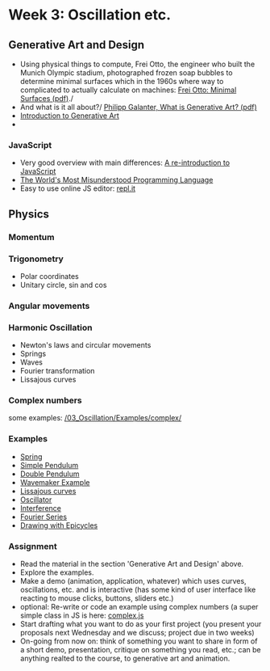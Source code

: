 # Week 3: Oscillation etc.
## Generative Art and Design
- Using physical things to compute, Frei Otto, the engineer who built the Munich Olympic stadium, photographed frozen soap bubbles to determine minimal surfaces which in the 1960s where way to complicated to actually calculate on machines:
[Frei Otto: Minimal Surfaces (pdf)](https://www.moma.org/documents/moma_catalogue_2662_300299029.pdf)./
- And what is it all about?/
[Philipp Galanter, What is Generative Art? (pdf)](http://philipgalanter.com/downloads/ga2003_what_is_genart.pdf)
- [Introduction to Generative Art](https://www.freecodecamp.org/news/an-introduction-to-generative-art-what-it-is-and-how-you-make-it-b0b363b50a70/)
- 

### JavaScript
- Very good overview with main differences: [A re-introduction to JavaScript](https://developer.mozilla.org/en-US/docs/Web/JavaScript/A_re-introduction_to_JavaScript)
- [The World's Most Misunderstood Programming Language](http://crockford.com/javascript/javascript.html)
- Easy to use online JS editor: [repl.it](https://repl.it/languages/html)

## Physics
### Momentum

### Trigonometry
* Polar coordinates
* Unitary circle, sin and cos

### Angular movements

### Harmonic Oscillation
* Newton's laws and circular movements
* Springs
* Waves
* Fourier transformation
* Lissajous curves

### Complex numbers
some examples: [/03_Oscillation/Examples/complex/](/03_Oscillation/Examples/complex/)

### Examples
- [Spring](/03_Oscillation/spring.js)
- [Simple Pendulum](https://editor.p5js.org/natureofcode/sketches/SyXJrlZOl)
- [Double Pendulum](https://editor.p5js.org/jbenno/sketches/t1lYO67xZ)
- [Wavemaker Example](https://p5js.org/examples/interaction-wavemaker.html)
- [Lissajous curves](https://editor.p5js.org/jbenno/sketches/HE-4rW_co)
- [Oscillator](https://editor.p5js.org/jbenno/sketches/clt1C3vPP)
- [Interference](https://editor.p5js.org/jbenno/sketches/eNp3esBbh)
- [Fourier Series](https://editor.p5js.org/jbenno/sketches/TTC2jSt-5)
- [Drawing with Epicycles](https://thecodingtrain.com/CodingChallenges/130.1-fourier-transform-drawing.html)

### Assignment
- Read the material in the section 'Generative Art and Design' above.
- Explore the examples.
- Make a demo (animation, application, whatever) which uses curves, oscillations, etc. and is interactive (has some kind of user interface like reacting to mouse clicks, buttons, sliders etc.)
- optional: Re-write or code an example using complex numbers (a super simple class in JS is here: [complex.js](/03_Oscillation/Examples/complex.js)
- Start drafting what you want to do as your first project (you present your proposals next Wednesday and we discuss; project due in two weeks)
- On-going from now on: think of something you want to share in form of a short demo, presentation, critique on something you read, etc.; can be anything realted to the course, to generative art and animation.
